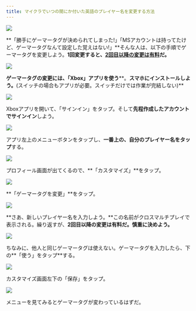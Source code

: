 ```yaml
---
title: マイクラでいつの間にか付いた英語のプレイヤー名を変更する方法
---
```


![](https://cdn-ak.f.st-hatena.com/images/fotolife/s/sasigume/20210208/20210208123805.png)

**「勝手にゲーマータグが決められてしまった!」「MSアカウントは持ってたけど、ゲーマータグなんて設定した覚えはない!」**そんな人は、以下の手順でゲーマータグを変更しよう。**1回変更すると、[2回目以降の変更は有料](http://support.xbox.com/ja-JP/my-account/manage-gamertag-and-profile/change-xbox-live-gamertag)だ。**

![](https://cdn-ak.f.st-hatena.com/images/fotolife/s/sasigume/20210208/20210208102329.png)

**ゲーマータグの変更には、「Xbox」アプリを使う****。**スマホにインストールしよう。**(スイッチの場合もアプリが必要。スイッチだけでは作業が完結しない)**

![](https://cdn-ak.f.st-hatena.com/images/fotolife/s/sasigume/20210208/20210208101450.png)

Xboxアプリを開いて、「サインイン」をタップ。そして**先程作成したアカウントでサインイン**しよう。

![](https://cdn-ak.f.st-hatena.com/images/fotolife/s/sasigume/20210208/20210208123808.png)

アプリ左上のメニューボタンをタップし、**一番上の、自分のプレイヤー名をタップ**する。

![](https://cdn-ak.f.st-hatena.com/images/fotolife/s/sasigume/20210208/20210208104618.png)

プロフィール画面が出てくるので、**「カスタマイズ」**をタップ。

![](https://cdn-ak.f.st-hatena.com/images/fotolife/s/sasigume/20210208/20210208100932.png)

**「ゲーマータグを変更」**をタップ。

![](https://cdn-ak.f.st-hatena.com/images/fotolife/s/sasigume/20210208/20210208104127.png)

**さあ、新しいプレイヤー名を入力しよう。**この名前がクロスマルチプレイで表示される。繰り返すが、**2回目以降の変更は有料だ。慎重に決めよう。**

![](https://cdn-ak.f.st-hatena.com/images/fotolife/s/sasigume/20210208/20210208090436.png)

ちなみに、他人と同じゲーマータグは使えない。ゲーマータグを入力したら、下の**「使う」をタップ**する。

![](https://cdn-ak.f.st-hatena.com/images/fotolife/s/sasigume/20210208/20210208102715.png)

カスタマイズ画面左下の「保存」をタップ。

![](https://cdn-ak.f.st-hatena.com/images/fotolife/s/sasigume/20210208/20210208090829.png)

メニューを見てみるとゲーマータグが変わっているはずだ。
